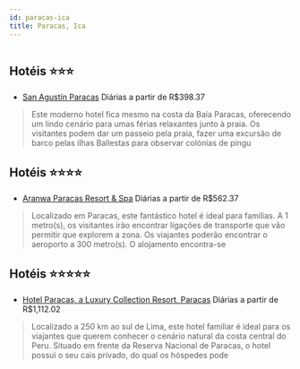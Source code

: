 ```yaml
---
id: paracas-ica
title: Paracas, Ica
---
```


<center><img src="http://photos.hotelbeds.com/giata/17/172810/172810a_hb_a_001.jpg" alt="" /></center>


## Hotéis ⭐️⭐️⭐️

-    [San Agustín Paracas](https://www.hurb.com/aud/https://www.hurb.com/hoteis/paracas/san-agustin-paracas-JNP-JP227113?cmp=18055) Diárias a partir de R$398.37
   > Este moderno hotel fica mesmo na costa da Baía Paracas, oferecendo um lindo cenário para umas férias relaxantes junto à praia. Os visitantes podem dar um passeio pela praia, fazer uma excursão de barco pelas ilhas Ballestas para observar colónias de pingu

## Hotéis ⭐️⭐️⭐️⭐️

-    [Aranwa Paracas Resort & Spa](https://www.hurb.com/aud/https://www.hurb.com/hoteis/paracas/aranwa-paracas-resort-spa-JNP-JP919010?cmp=18055) Diárias a partir de R$562.37
   > Localizado em Paracas, este fantástico hotel é ideal para famílias. A 1 metro(s), os visitantes irão encontrar ligações de transporte que vão permitir que explorem a zona. Os viajantes poderão encontrar o aeroporto a 300 metro(s). O alojamento encontra-se

## Hotéis ⭐️⭐️⭐️⭐️⭐️

-    [Hotel Paracas, a Luxury Collection Resort, Paracas](https://www.hurb.com/aud/https://www.hurb.com/hoteis/paracas/hotel-paracas-a-luxury-collection-resort-paracas-JNP-JP973671?cmp=18055) Diárias a partir de R$1,112.02
   > Localizado a 250 km ao sul de Lima, este hotel familiar é ideal para os viajantes que querem conhecer o cenário natural da costa central do Peru. Situado em frente da Reserva Nacional de Paracas, o hotel possui o seu cais privado, do qual os hóspedes pode
